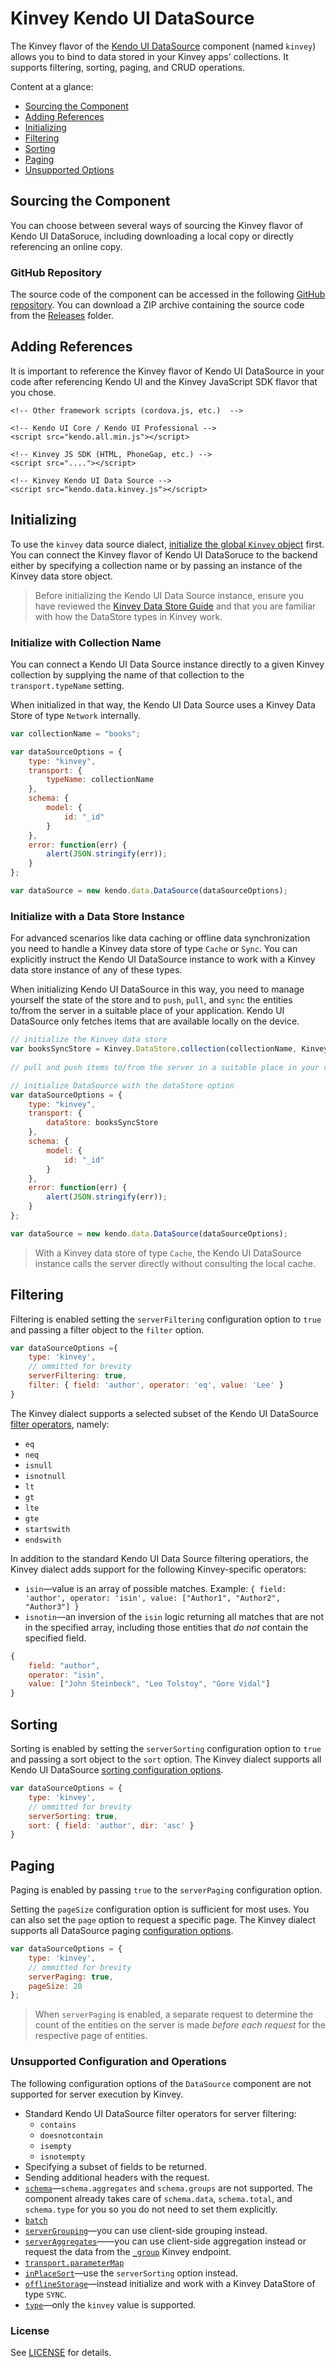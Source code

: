 # Kinvey Kendo UI DataSource

The Kinvey flavor of the [Kendo UI DataSource](http://docs.telerik.com/kendo-ui/api/framework/datasource) component (named `kinvey`) allows you to bind to data stored in your Kinvey apps' collections. It supports filtering, sorting, paging, and CRUD operations.

Content at a glance:

- [Sourcing the Component](#sourcing-the-component)
- [Adding References](#adding-references)
- [Initializing](#initializating)
- [Filtering](#filtering)
- [Sorting](#sorting)
- [Paging](#paging)
- [Unsupported Options](#unsupported-configuration-options) 

## Sourcing the Component

You can choose between several ways of sourcing the Kinvey flavor of Kendo UI DataSoruce, including downloading a local copy or directly referencing an online copy.

### <!--Online Copy-->

<!--For easy setup, you can directly reference the SDK from a Content Delivery Network (CDN).
???Instructions?
-->


> <!--For production apps, we recommend that you install a local copy of the package inside your application. Doing so ensures that the SDK will instantiate even without a network connection.-->

### GitHub Repository

The source code of the component can be accessed in the following [GitHub repository](https://github.com/Kinvey/kinvey-kendo-data-source). You can download a ZIP archive containing the source code from the [Releases](https://github.com/Kinvey/kinvey-kendo-data-source/releases) folder.

## Adding References

It is important to reference the Kinvey flavor of Kendo UI DataSource in your code after referencing Kendo UI and the Kinvey JavaScript SDK flavor that you chose.

```
<!-- Other framework scripts (cordova.js, etc.)  -->

<!-- Kendo UI Core / Kendo UI Professional -->
<script src="kendo.all.min.js"></script>

<!-- Kinvey JS SDK (HTML, PhoneGap, etc.) -->
<script src="...."></script>

<!-- Kinvey Kendo UI Data Source -->
<script src="kendo.data.kinvey.js"></script>
```

## Initializing

To use the `kinvey` data source dialect, [initialize the global `Kinvey` object](https://devcenter.kinvey.com/phonegap/guides/getting-started) first. You can connect the Kinvey flavor of Kendo UI DataSoruce to the backend either by specifying a collection name or by passing an instance of the Kinvey data store object.

> Before initializing the Kendo UI Data Source instance, ensure you have reviewed the [Kinvey Data Store Guide](https://devcenter.kinvey.com/phonegap/guides/datastore) and that you are familiar with how the DataStore types in Kinvey work.

### Initialize with Collection Name

You can connect a Kendo UI Data Source instance directly to a given Kinvey collection by supplying the name of that collection to the `transport.typeName` setting.

When initialized in that way, the Kendo UI Data Source uses a Kinvey Data Store of type `Network` internally.

```javascript
var collectionName = "books";

var dataSourceOptions = {
    type: "kinvey",
    transport: {
        typeName: collectionName
    },
    schema: {
        model: {
            id: "_id"
        }
    },
    error: function(err) {
        alert(JSON.stringify(err));
    }
};

var dataSource = new kendo.data.DataSource(dataSourceOptions);
```

### Initialize with a Data Store Instance

For advanced scenarios like data caching or offline data synchronization you need to handle a Kinvey data store of type `Cache` or `Sync`. You can explicitly instruct the Kendo UI DataSource instance to work with a Kinvey data store instance of any of these types.

When initializing Kendo UI DataSource in this way, you need to manage yourself the state of the store and to `push`, `pull`, and `sync` the entities to/from the server in a suitable place of your application. Kendo UI DataSource only fetches items that are available locally on the device.

```javascript
// initialize the Kinvey data store
var booksSyncStore = Kinvey.DataStore.collection(collectionName, Kinvey.DataStoreType.Sync);
 
// pull and push items to/from the server in a suitable place in your code

// initialize DataSource with the dataStore option
var dataSourceOptions = {
    type: "kinvey",
    transport: {
        dataStore: booksSyncStore
    },
    schema: {
        model: {
            id: "_id"
        }
    },
    error: function(err) {
        alert(JSON.stringify(err));
    }
};

var dataSource = new kendo.data.DataSource(dataSourceOptions);
```

> With a Kinvey data store of type `Cache`, the Kendo UI DataSource instance calls the server directly without consulting the local cache.

## Filtering

Filtering is enabled setting the `serverFiltering` configuration option to `true` and passing a filter object to the `filter` option.

```javascript
var dataSourceOptions ={
    type: 'kinvey',
    // ommitted for brevity
    serverFiltering: true,
    filter: { field: 'author', operator: 'eq', value: 'Lee' }
}
```

The Kinvey dialect supports a selected subset of the Kendo UI DataSource [filter operators](http://docs.telerik.com/kendo-ui/api/framework/datasource#configuration-filter), namely:

- `eq`
- `neq`
- `isnull`
- `isnotnull`
- `lt`
- `gt`
- `lte`
- `gte`
- `startswith`
- `endswith`

In addition to the standard Kendo UI Data Source filtering operatiors, the Kinvey dialect adds support for the following Kinvey-specific operators:

- `isin`&mdash;value is an array of possible matches. Example: `{ field: 'author', operator: 'isin', value: ["Author1", "Author2", "Author3"] }`
- `isnotin`&mdash;an inversion of the `isin` logic returning all matches that are not in the specified array, including those entities that *do not* contain the specified field.

```javascript
{
    field: "author",
    operator: "isin",
    value: ["John Steinbeck", "Leo Tolstoy", "Gore Vidal"]
}
```

## Sorting

Sorting is enabled by setting the `serverSorting` configuration option to `true` and passing a sort object to the `sort` option. The Kinvey dialect supports all Kendo UI DataSource [sorting configuration options](http://docs.telerik.com/kendo-ui/api/framework/datasource#configuration-serverSorting).

```javascript
var dataSourceOptions = {
    type: 'kinvey',
    // ommitted for brevity
    serverSorting: true,
    sort: { field: 'author', dir: 'asc' }
}
```

## Paging

Paging is enabled by passing `true` to the `serverPaging` configuration option. 

Setting the `pageSize` configuration option is sufficient for most uses. You can also set the `page` option to request a specific page. The Kinvey dialect supports all DataSource paging [configuration options](http://docs.telerik.com/kendo-ui/api/framework/datasource#configuration-serverPaging).

```javascript
var dataSourceOptions = {
    type: 'kinvey',
    // ommitted for brevity
    serverPaging: true,
    pageSize: 20
};
```

> When `serverPaging` is enabled, a separate request to determine the count of the entities on the server is made *before each request* for the respective page of entities.

### Unsupported Configuration and Operations

The following configuration options of the `DataSource` component are not supported for server execution by Kinvey.

- Standard Kendo UI DataSource filter operators for server filtering:
   - `contains`
   - `doesnotcontain`
   - `isempty`
   - `isnotempty`
- Specifying a subset of fields to be returned.
- Sending additional headers with the request.
- [`schema`](https://docs.telerik.com/kendo-ui/api/javascript/data/datasource/configuration/schema)&mdash;`schema.aggregates` and `schema.groups` are not supported. The component already takes care of `schema.data`, `schema.total`, and `schema.type` for you so you do not need to set them explicitly.
- [`batch`](http://docs.telerik.com/kendo-ui/api/framework/datasource#configuration-batch)
- [`serverGrouping`](http://docs.telerik.com/kendo-ui/api/framework/datasource#configuration-serverGrouping)&mdash;you can use client-side grouping instead.
- [`serverAggregates`](https://docs.telerik.com/kendo-ui/api/javascript/data/datasource/configuration/serveraggregates)&mdash;&mdash;you can use client-side aggregation instead or request the data from the [`_group`](https://devcenter.kinvey.com/rest/guides/datastore#aggregation) Kinvey endpoint.
- [`transport.parameterMap`](http://docs.telerik.com/kendo-ui/api/javascript/data/datasource#configuration-transport.parameterMap)
- [`inPlaceSort`](https://docs.telerik.com/kendo-ui/api/javascript/data/datasource/configuration/inplacesort)&mdash;use the `serverSorting` option instead.
- [`offlineStorage`](https://docs.telerik.com/kendo-ui/api/javascript/data/datasource/configuration/offlinestorage)&mdash;instead initialize and work with a Kinvey DataStore of type `SYNC`. 
- [`type`](https://docs.telerik.com/kendo-ui/api/javascript/data/datasource/configuration/type)&mdash;only the `kinvey` value is supported.

### License

See [LICENSE](LICENSE.md) for details.

